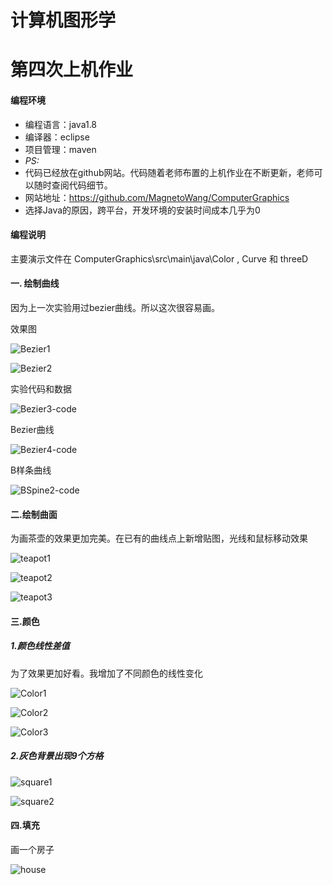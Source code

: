 # 计算机图形学
# 第四次上机作业
#### 编程环境

- 编程语言：java1.8
- 编译器：eclipse
- 项目管理：maven
- *PS:*
- 代码已经放在github网站。代码随着老师布置的上机作业在不断更新，老师可以随时查阅代码细节。
- 网站地址：https://github.com/MagnetoWang/ComputerGraphics
- 选择Java的原因，跨平台，开发环境的安装时间成本几乎为0



#### 编程说明

主要演示文件在 ComputerGraphics\src\main\java\Color  , Curve  和  threeD 

#### 一. 绘制曲线

因为上一次实验用过bezier曲线。所以这次很容易画。

效果图

![Bezier1](Bezier1.png)



![Bezier2](Bezier2.png)

实验代码和数据

![Bezier3-code](Bezier3-code.png)

Bezier曲线

![Bezier4-code](Bezier4-code.png)

 B样条曲线

![BSpine2-code](BSpine2-code.png)





#### 二.绘制曲面 

为画茶壶的效果更加完美。在已有的曲线点上新增贴图，光线和鼠标移动效果

![teapot1](teapot1.png)



![teapot2](teapot2.png)





![teapot3](teapot3.png)



#### 三.颜色

##### 1.颜色线性差值

为了效果更加好看。我增加了不同颜色的线性变化

![Color1](Color1.png)



![Color2](Color2.png)



![Color3](Color3.png)



##### 2.灰色背景出现9个方格



![square1](square1.png)





![square2](square2.png)





#### 四.填充

画一个房子

![house](house.png)

